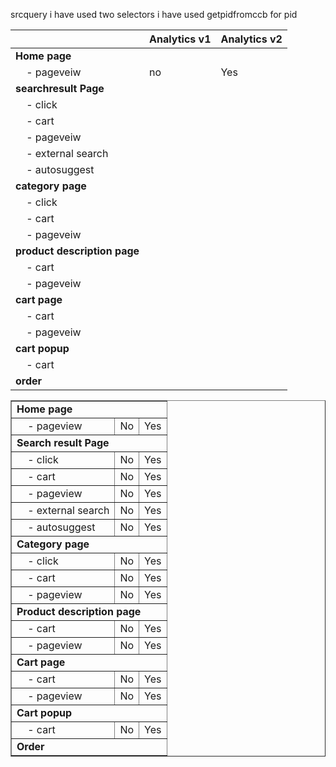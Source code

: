 srcquery
i have used two selectors
i have used getpidfromccb for pid 






|                                           | **Analytics v1** | **Analytics v2** |
| ----------------------------------------- | ---------------- | ---------------- |
| **Home page**                             |                  |                  |
| &nbsp;&nbsp;&nbsp;&nbsp;- pageveiw        | no               | Yes              |
| **searchresult Page**                     |                  |                  |
| &nbsp;&nbsp;&nbsp;&nbsp;- click           |                  |                  |
| &nbsp;&nbsp;&nbsp;&nbsp;- cart            |                  |                  |
| &nbsp;&nbsp;&nbsp;&nbsp;- pageveiw        |                  |                  |
| &nbsp;&nbsp;&nbsp;&nbsp;- external search |                  |                  |
| &nbsp;&nbsp;&nbsp;&nbsp;- autosuggest     |                  |                  |
| **category  page**                        |                  |                  |
| &nbsp;&nbsp;&nbsp;&nbsp;- click           |                  |                  |
| &nbsp;&nbsp;&nbsp;&nbsp;- cart            |                  |                  |
| &nbsp;&nbsp;&nbsp;&nbsp;- pageveiw        |                  |                  |
| **product description page**              |                  |                  |
| &nbsp;&nbsp;&nbsp;&nbsp;- cart            |                  |                  |
| &nbsp;&nbsp;&nbsp;&nbsp;- pageveiw        |                  |                  |
| **cart page**                             |                  |                  |
| &nbsp;&nbsp;&nbsp;&nbsp;- cart            |                  |                  |
| &nbsp;&nbsp;&nbsp;&nbsp;- pageveiw        |                  |                  |
| **cart popup**                            |                  |                  |
| &nbsp;&nbsp;&nbsp;&nbsp;- cart            |                  |                  |
| **order**                                 |                  |                  |



<table border="1" cellpadding="5" cellspacing="0">
  <!-- Home Page -->
  <tr>
    <td colspan="3"><strong>Home page</strong></td>
  </tr>
  <tr>
    <td>&nbsp;&nbsp;&nbsp;&nbsp;- pageview</td>
    <td>No</td>
    <td>Yes</td>
  </tr>

  <!-- Search Result Page -->
  <tr>
    <td colspan="3"><strong>Search result Page</strong></td>
  </tr>
  <tr>
    <td>&nbsp;&nbsp;&nbsp;&nbsp;- click</td>
    <td>No</td>
    <td>Yes</td>
  </tr>
  <tr>
    <td>&nbsp;&nbsp;&nbsp;&nbsp;- cart</td>
    <td>No</td>
    <td>Yes</td>
  </tr>
  <tr>
    <td>&nbsp;&nbsp;&nbsp;&nbsp;- pageview</td>
    <td>No</td>
    <td>Yes</td>
  </tr>
  <tr>
    <td>&nbsp;&nbsp;&nbsp;&nbsp;- external search</td>
    <td>No</td>
    <td>Yes</td>
  </tr>
  <tr>
    <td>&nbsp;&nbsp;&nbsp;&nbsp;- autosuggest</td>
    <td>No</td>
    <td>Yes</td>
  </tr>

  <!-- Category Page -->
  <tr>
    <td colspan="3"><strong>Category page</strong></td>
  </tr>
  <tr>
    <td>&nbsp;&nbsp;&nbsp;&nbsp;- click</td>
    <td>No</td>
    <td>Yes</td>
  </tr>
  <tr>
    <td>&nbsp;&nbsp;&nbsp;&nbsp;- cart</td>
    <td>No</td>
    <td>Yes</td>
  </tr>
  <tr>
    <td>&nbsp;&nbsp;&nbsp;&nbsp;- pageview</td>
    <td>No</td>
    <td>Yes</td>
  </tr>

  <!-- Product Description Page -->
  <tr>
    <td colspan="3"><strong>Product description page</strong></td>
  </tr>
  <tr>
    <td>&nbsp;&nbsp;&nbsp;&nbsp;- cart</td>
    <td>No</td>
    <td>Yes</td>
  </tr>
  <tr>
    <td>&nbsp;&nbsp;&nbsp;&nbsp;- pageview</td>
    <td>No</td>
    <td>Yes</td>
  </tr>

  <!-- Cart Page -->
  <tr>
    <td colspan="3"><strong>Cart page</strong></td>
  </tr>
  <tr>
    <td>&nbsp;&nbsp;&nbsp;&nbsp;- cart</td>
    <td>No</td>
    <td>Yes</td>
  </tr>
  <tr>
    <td>&nbsp;&nbsp;&nbsp;&nbsp;- pageview</td>
    <td>No</td>
    <td>Yes</td>
  </tr>

  <!-- Cart Popup -->
  <tr>
    <td colspan="3"><strong>Cart popup</strong></td>
  </tr>
  <tr>
    <td>&nbsp;&nbsp;&nbsp;&nbsp;- cart</td>
    <td>No</td>
    <td>Yes</td>
  </tr>

  <!-- Order -->
  <tr>
    <td colspan="3"><strong>Order</strong></td>
  </tr>
</table>




